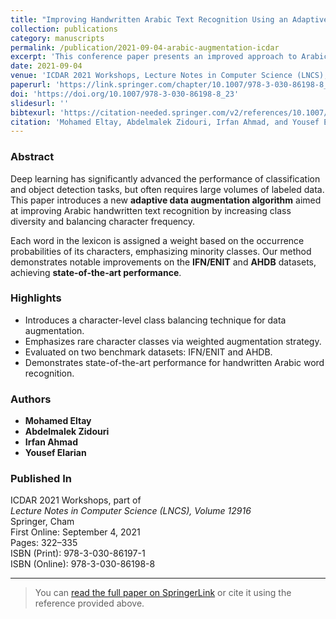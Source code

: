 ```yaml
---
title: "Improving Handwritten Arabic Text Recognition Using an Adaptive Data-Augmentation Algorithm"
collection: publications
category: manuscripts
permalink: /publication/2021-09-04-arabic-augmentation-icdar
excerpt: 'This conference paper presents an improved approach to Arabic handwritten text recognition by proposing an adaptive data augmentation algorithm that enhances class diversity and balances sample representation. The method shows state-of-the-art performance on benchmark datasets.'
date: 2021-09-04
venue: 'ICDAR 2021 Workshops, Lecture Notes in Computer Science (LNCS), Volume 12916'
paperurl: 'https://link.springer.com/chapter/10.1007/978-3-030-86198-8_23'
doi: 'https://doi.org/10.1007/978-3-030-86198-8_23'
slidesurl: ''
bibtexurl: 'https://citation-needed.springer.com/v2/references/10.1007/978-3-030-86198-8_23?format=bibtex&flavour=citation'
citation: 'Mohamed Eltay, Abdelmalek Zidouri, Irfan Ahmad, and Yousef Elarian. (2021). "Improving Handwritten Arabic Text Recognition Using an Adaptive Data-Augmentation Algorithm." In: Barney Smith, E.H., Pal, U. (eds) <i>Document Analysis and Recognition – ICDAR 2021 Workshops</i>. Lecture Notes in Computer Science, vol 12916. Springer, Cham. https://doi.org/10.1007/978-3-030-86198-8_23'
---
```


### Abstract

Deep learning has significantly advanced the performance of classification and object detection tasks, but often requires large volumes of labeled data. This paper introduces a new **adaptive data augmentation algorithm** aimed at improving Arabic handwritten text recognition by increasing class diversity and balancing character frequency.

Each word in the lexicon is assigned a weight based on the occurrence probabilities of its characters, emphasizing minority classes. Our method demonstrates notable improvements on the **IFN/ENIT** and **AHDB** datasets, achieving **state-of-the-art performance**.

### Highlights

- Introduces a character-level class balancing technique for data augmentation.
- Emphasizes rare character classes via weighted augmentation strategy.
- Evaluated on two benchmark datasets: IFN/ENIT and AHDB.
- Demonstrates state-of-the-art performance for handwritten Arabic word recognition.

### Authors

- **Mohamed Eltay**
- **Abdelmalek Zidouri**
- **Irfan Ahmad**
- **Yousef Elarian**

### Published In

ICDAR 2021 Workshops, part of  
*Lecture Notes in Computer Science (LNCS), Volume 12916*  
Springer, Cham  
First Online: September 4, 2021  
Pages: 322–335  
ISBN (Print): 978-3-030-86197-1  
ISBN (Online): 978-3-030-86198-8  

---

> You can [read the full paper on SpringerLink](https://link.springer.com/chapter/10.1007/978-3-030-86198-8_23) or cite it using the reference provided above.
